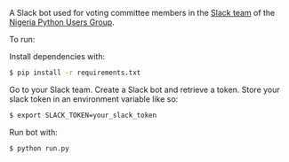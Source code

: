 
A Slack bot used for voting committee members in the [Slack team](https://pythonnigeria.slack.com) of the [Nigeria Python Users Group](https://wiki.python.org/moin/LocalUserGroups#Nigeria).

To run:

Install dependencies with:

```bash
$ pip install -r requirements.txt
```

Go to your Slack team.
Create a Slack bot and retrieve a token.
Store your slack token in an environment variable like so:

```bash
$ export SLACK_TOKEN=your_slack_token
```

Run bot with:

```bash
$ python run.py
```
